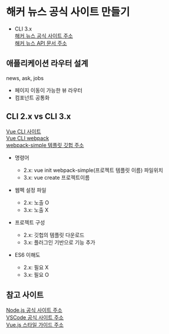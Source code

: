 # 해커 뉴스 공식 사이트 만들기

- CLI 3.x  
  [해커 뉴스 공식 사이트 주소](https://news.ycombinator.com/)  
  [해커 뉴스 API 문서 주소](https://github.com/tastejs/hacker-news-pwas/blob/master/docs/api.md)

## 애플리케이션 라우터 설계

news, ask, jobs

- 페이지 이동이 가능한 뷰 라우터
- 컴포넌트 공통화

## CLI 2.x vs CLI 3.x

[Vue CLI 사이트](https://cli.vuejs.org/)  
[Vue CLI webpack](https://cli.vuejs.org/guide/webpack.html#working-with-webpack)  
[webpack-simple 템플릿 깃헙 주소](https://github.com/vuejs-templates/webpack-simple)

- 명령어

  - 2.x: vue init webpack-simple(프로젝트 템플릿 이름) 파일위치
  - 3.x: vue create 프로젝트이름

- 웹펙 설정 파일

  - 2.x: 노출 O
  - 3.x: 노출 X

- 프로젝트 구성

  - 2.x: 깃헙의 템플릿 다운로드
  - 3.x: 플러그인 기반으로 기능 추가

- ES6 이해도

  - 2.x: 필요 X
  - 3.x: 필요 O

## 참고 사이트

[Node.js 공식 사이트 주소](https://nodejs.org/ko)  
[VSCode 공식 사이트 주소](https://code.visualstudio.com/)  
[Vue.js 스타일 가이드 주소](https://v2.vuejs.org/v2/style-guide/?redirect=true)
